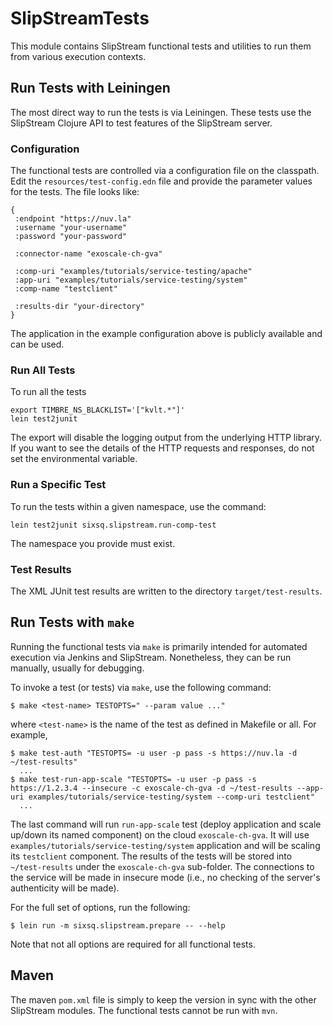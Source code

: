 # SlipStreamTests

This module contains SlipStream functional tests and utilities to run
them from various execution contexts.

## Run Tests with Leiningen

The most direct way to run the tests is via Leiningen. These tests use
the SlipStream Clojure API to test features of the SlipStream server.

### Configuration

The functional tests are controlled via a configuration file on the
classpath. Edit the `resources/test-config.edn` file and provide the
parameter values for the tests.  The file looks like:

```
{
 :endpoint "https://nuv.la"
 :username "your-username"
 :password "your-password"

 :connector-name "exoscale-ch-gva"

 :comp-uri "examples/tutorials/service-testing/apache"
 :app-uri "examples/tutorials/service-testing/system"
 :comp-name "testclient"

 :results-dir "your-directory"
}
```

The application in the example configuration above is publicly available 
and can be used.

### Run All Tests

To run all the tests

```
export TIMBRE_NS_BLACKLIST='["kvlt.*"]'
lein test2junit 
```

The export will disable the logging output from the underlying HTTP
library.  If you want to see the details of the HTTP requests and
responses, do not set the environmental variable.

### Run a Specific Test

To run the tests within a given namespace, use the command:

```
lein test2junit sixsq.slipstream.run-comp-test
```

The namespace you provide must exist.

### Test Results

The XML JUnit test results are written to the directory
`target/test-results`.


## Run Tests with `make`

Running the functional tests via `make` is primarily intended for
automated execution via Jenkins and SlipStream.  Nonetheless, they can
be run manually, usually for debugging. 

To invoke a test (or tests) via `make`, use the following command:

```
$ make <test-name> TESTOPTS=" --param value ..."  
```

where `<test-name>` is the name of the test as defined in Makefile or
all. For example, 

``` 
$ make test-auth "TESTOPTS= -u user -p pass -s https://nuv.la -d ~/test-results"
  ...
$ make test-run-app-scale "TESTOPTS= -u user -p pass -s https://1.2.3.4 --insecure -c exoscale-ch-gva -d ~/test-results --app-uri examples/tutorials/service-testing/system --comp-uri testclient"
  ...
```

The last command will run `run-app-scale` test (deploy application and
scale up/down its named component) on the cloud `exoscale-ch-gva`. It
will use `examples/tutorials/service-testing/system` application and
will be scaling its `testclient` component.  The results of the tests
will be stored into `~/test-results` under the `exoscale-ch-gva`
sub-folder.  The connections to the service will be made in insecure
mode (i.e., no checking of the server's authenticity will be made).

For the full set of options, run the following:

```
$ lein run -m sixsq.slipstream.prepare -- --help
```

Note that not all options are required for all functional tests. 

## Maven

The maven `pom.xml` file is simply to keep the version in sync with
the other SlipStream modules.  The functional tests cannot be run with
`mvn`. 